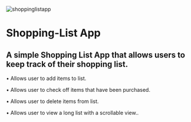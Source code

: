 

![shoppinglistapp](https://user-images.githubusercontent.com/59205692/130496094-461631ce-7576-47d9-bfb1-2a291aca4b75.gif)




# Shopping-List App

A simple Shopping List App that allows users to keep track of their shopping list.
------------
• Allows user to add items to list.

• Allows user to check off items that have been purchased.

• Allows user to delete items from list.

• Allows user to view a long list with a scrollable view..
